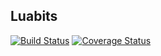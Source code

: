## Luabits
[![Build Status](https://travis-ci.org/zoebasil/luabits.svg?branch=master)](https://travis-ci.org/zoebasil/luabits) [![Coverage Status](https://coveralls.io/repos/github/zoebasil/luabits/badge.svg?branch=master&service=github)](https://coveralls.io/github/zoebasil/luabits?branch=master)
